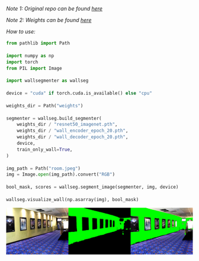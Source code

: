 *Note 1: Original repo can be found [here](https://github.com/bjekic/WallSegmentation)*

*Note 2: Weights can be found [here](https://drive.google.com/drive/folders/1xh-MBuALwvNNFnLe-eofZU_wn8y3ZxJg?usp=sharing)*

*How to use:*

```python
from pathlib import Path

import numpy as np
import torch
from PIL import Image

import wallsegmenter as wallseg

device = "cuda" if torch.cuda.is_available() else "cpu"

weights_dir = Path("weights")

segmenter = wallseg.build_segmenter(
    weights_dir / "resnet50_imagenet.pth",
    weights_dir / "wall_encoder_epoch_20.pth",
    weights_dir / "wall_decoder_epoch_20.pth",
    device,
    train_only_wall=True,
)

img_path = Path("room.jpeg")
img = Image.open(img_path).convert("RGB")

bool_mask, scores = wallseg.segment_image(segmenter, img, device)

wallseg.visualize_wall(np.asarray(img), bool_mask)
```

![png](wallseg_result.png)
